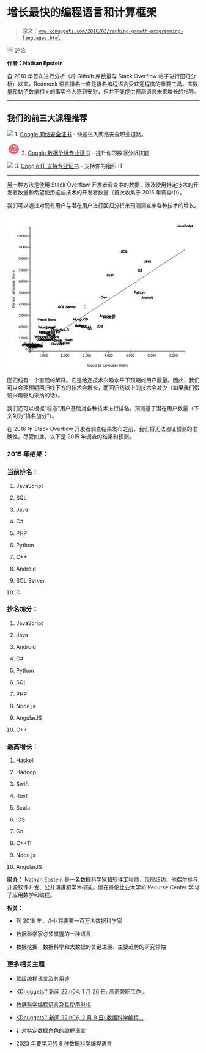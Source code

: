 # 增长最快的编程语言和计算框架

> 原文：[`www.kdnuggets.com/2016/03/ranking-growth-programming-languages.html`](https://www.kdnuggets.com/2016/03/ranking-growth-programming-languages.html)

![c](img/3d9c022da2d331bb56691a9617b91b90.png) 评论

**作者：Nathan Epstein**

自 2010 年首次进行分析（将 Github 库数量与 Stack Overflow 帖子进行回归分析）以来，Redmonk 语言排名一直是排名编程语言受欢迎程度的重要工具。库数量和帖子数量相关的事实令人感到安慰，但并不能提供预测语言未来增长的指导。

* * *

## 我们的前三大课程推荐

![](img/0244c01ba9267c002ef39d4907e0b8fb.png) 1\. [Google 网络安全证书](https://www.kdnuggets.com/google-cybersecurity) - 快速进入网络安全职业道路。

![](img/e225c49c3c91745821c8c0368bf04711.png) 2\. [Google 数据分析专业证书](https://www.kdnuggets.com/google-data-analytics) - 提升你的数据分析技能

![](img/0244c01ba9267c002ef39d4907e0b8fb.png) 3\. [Google IT 支持专业证书](https://www.kdnuggets.com/google-itsupport) - 支持你的组织 IT

* * *

另一种方法是使用 Stack Overflow 开发者调查中的数据，涉及使用特定技术的开发者数量和希望使用这些技术的开发者数量（首次收集于 2015 年调查中）。

我们可以通过对现有用户与潜在用户进行回归分析来预测调查中各种技术的增长。

![语言增长](img/0b286c9f6521a04b46bb791488935260.png)

回归线有一个直观的解释。它是给定技术兴趣水平下预期的用户数量。因此，我们可以合理预期回归线下方的技术会增长，而回归线以上的技术会减少（如果我们假设兴趣驱动采纳的话）。

我们还可以根据“稳态”用户基础对各种技术进行排名，预测基于潜在用户数量（下文列为“排名加分”）。

在 2016 年 Stack Overflow 开发者调查结果发布之前，我们将无法验证预测的准确性。尽管如此，以下是 2015 年调查的结果和预测。

### 2015 年结果：

### 当前排名：

1.  JavaScript

1.  SQL

1.  Java

1.  C#

1.  PHP

1.  Python

1.  C++

1.  Android

1.  SQL Server

1.  C

### 排名加分：

1.  JavaScript

1.  Java

1.  Android

1.  C#

1.  Python

1.  SQL

1.  PHP

1.  Node.js

1.  AngularJS

1.  C++

### 最高增长：

1.  Haskell

1.  Hadoop

1.  Swift

1.  Rust

1.  Scala

1.  iOS

1.  Go

1.  C++11

1.  Node.js

1.  AngularJS

**简介：** [Nathan Epstein](https://twitter.com/epstein_n) 是一名数据科学家和软件工程师，现居纽约。他偶尔参与开源软件开发、公开演讲和学术研究。他在哥伦比亚大学和 Recurse Center 学习了应用数学和编程。

**相关：**

+   到 2018 年，企业将需要一百万名数据科学家

+   数据科学家必须掌握的一种语言

+   数据挖掘、数据科学和大数据的关键进展、主要趋势的研究领袖

### 更多相关主题

+   [顶级编程语言及其用途](https://www.kdnuggets.com/2021/05/top-programming-languages.html)

+   [KDnuggets™ 新闻 22:n04, 1 月 26 日: 高薪兼职工作…](https://www.kdnuggets.com/2022/n04.html)

+   [数据科学编程语言及其使用时机](https://www.kdnuggets.com/2022/02/data-science-programming-languages.html)

+   [KDnuggets™ 新闻 22:n06, 2 月 9 日: 数据科学编程…](https://www.kdnuggets.com/2022/n06.html)

+   [针对特定数据角色的编程语言](https://www.kdnuggets.com/2023/06/programming-languages-specific-data-roles.html)

+   [2023 年要学习的 8 种数据科学编程语言](https://www.kdnuggets.com/2023/07/8-programming-languages-data-science-learn-2023.html)
